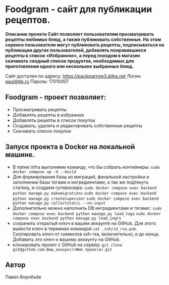# Foodgram - сайт для публикации рецептов.

**Описание проекта
Сайт позволяет пользователям просматривать рецепты любимых блюд, а также публиковать собственные. На этом сервисе пользователи могут публиковать рецепты, подписываться на публикации других пользователей, добавлять понравившиеся рецепты в список «Избранное», а перед походом в магазин скачивать сводный список продуктов, необходимых для приготовления одного или нескольких выбранных блюд.**

Сайт доступен по адресу: https://paulsparrow3.ddns.net
Логин: paul@bk.ru
Пароль: 17010007

## Foodgram - проект позволяет:
+ Просматривать рецепты
+ Добавлять рецепты в избранное
+ Добавлять рецепты в список покупок
+ Создавать, удалять и редактировать собственные рецепты
+ Скачивать список покупок

## Запуск проекта в Docker на локальной машине.
+ В папке infra выполняем команду, что бы собрать контейнеры:
```sudo docker compose up -d --build```
+ Для формирования базы из миграций, финальной настройки и заполнении базы тегами и ингредиентами, а так же подтянуть статику, и создаем суперюзера:
```sudo docker compose exec backend python manage.py makemigrations```
```sudo docker compose exec backend python manage.py createsuperuser```
```sudo docker compose exec backend python manage.py collectstatic --no-input```
+ Дополнительно можно наполнить DB ингредиентами и тэгами::
```sudo docker compose exec backend python manage.py load_tags```
```sudo docker compose exec backend python manage.py load_ingrs```
+ сохранить открытый ключ в вашем аккаунте на GitHub. Для этого вывести ключ в терминал командой ```cat .ssh/id_rsa.pub```. Скопировать ключ от символов ssh-rsa, включительно, и до конца. Добавить это ключ к вашему аккаунту на GitHub.
+ клонировать проект с GitHub на сервер: ```git clone git@github.com:Ваш_аккаунт/<Имя проекта>.git```

## Автор
Павел Воробьёв

